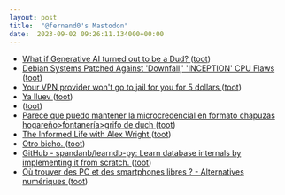```yaml
---
layout: post
title:  "@fernand0's Mastodon"
date:  2023-09-02 09:26:11.134000+00:00
---
```

*  [What if Generative AI turned out to be a Dud? ](https://garymarcus.substack.com/p/what-if-generative-ai-turned-ou) ([toot](https://mastodon.social/@fernand0/110994834793026102))
*  [Debian Systems Patched Against 'Downfall,' 'INCEPTION' CPU Flaws ](https://www.linuxtoday.com/news/debian-systems-patched-against-downfall-inception-cpu-flaws) ([toot](https://mastodon.social/@fernand0/110994573059202154))
*  [Your VPN provider won't go to jail for you for 5 dollars ](https://www.ivpn.net/blog/your-vpn-provider-wont-go-to-jail-for-you) ([toot](https://mastodon.social/@fernand0/110994357104550964))
*  [Ya lluev ](https://mastodon.social/@fernand0/110993941123691022) ([toot](https://mastodon.social/@fernand0/110993941123691022))
*  [ ](https://mastodon.social/users/fernand0/statuses/110993824734316270/activity) ([toot](https://mastodon.social/users/fernand0/statuses/110993824734316270/activity))
*  [Parece que puedo mantener la microcredencial en formato chapuzas hogareño&gt;fontanería&gt;grifo de duch ](https://mastodon.social/@fernand0/110991336249214371) ([toot](https://mastodon.social/@fernand0/110991336249214371))
*  [The Informed Life with Alex Wright ](https://jarango.com/2023/08/14/the-informed-life-with-alex-wright) ([toot](https://mastodon.social/@fernand0/110991115462912925))
*  [Otro bicho. ](https://avecesunafoto.wordpress.com/2023/09/01/otro-bicho) ([toot](https://mastodon.social/@fernand0/110991011147981746))
*  [GitHub - spandanb/learndb-py: Learn database internals by implementing it from scratch. ](https://github.com/spandanb/learndb-p) ([toot](https://mastodon.social/@fernand0/110990905248659394))
*  [Où trouver des PC et des smartphones libres ? - Alternatives numériques ](https://alternatives-numeriques.fr/ou-trouver-des-pc-et-des-smartphones-libres) ([toot](https://mastodon.social/@fernand0/110990509930319309))
